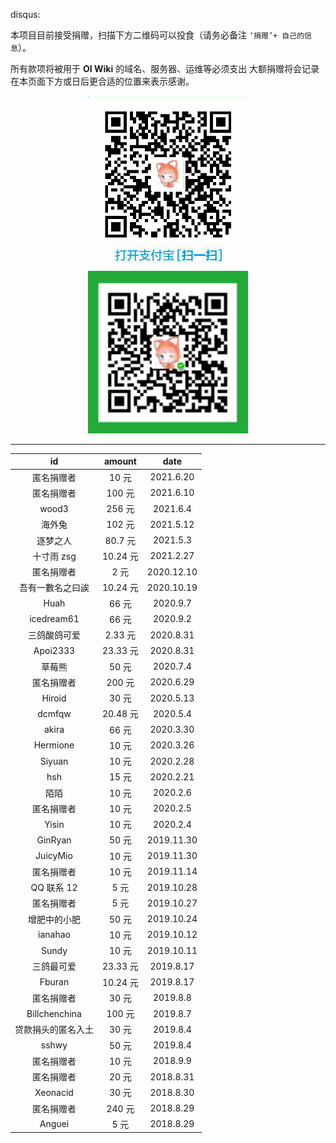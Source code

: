 disqus:

本项目目前接受捐赠，扫描下方二维码可以投食（请务必备注 `‘捐赠’+ 自己的信息`）。

所有款项将被用于 **OI Wiki** 的域名、服务器、运维等必须支出
大额捐赠将会记录在本页面下方或日后更合适的位置来表示感谢。

<div align="center">
<img src='/intro/images/alipay.png' width='256' />
<img src='/intro/images/wechat.png' width='256' />
</div>

* * *

|       id      |  amount |    date    |
| :-----------: | :-----: | :--------: |
|     匿名捐赠者     |   10 元  |  2021.6.20 |
|     匿名捐赠者     |  100 元  |  2021.6.10 |
|     wood3     |  256 元  |  2021.6.4  |
|      海外兔      |  102 元  |  2021.5.12 |
|      逐梦之人     |  80.7 元 |  2021.5.3  |
|    十寸雨 zsg    | 10.24 元 |  2021.2.27 |
|     匿名捐赠者     |   2 元   | 2020.12.10 |
|    吾有一數名之曰誒   | 10.24 元 | 2020.10.19 |
|      Huah     |   66 元  |  2020.9.7  |
|   icedream61  |   66 元  |  2020.9.2  |
|     三鸽酸鸽可爱    |  2.33 元 |  2020.8.31 |
|    Apoi2333   | 23.33 元 |  2020.8.31 |
|      草莓熊      |   50 元  |  2020.7.4  |
|     匿名捐赠者     |  200 元  |  2020.6.29 |
|     Hiroid    |   30 元  |  2020.5.13 |
|     dcmfqw    | 20.48 元 |  2020.5.4  |
|     akira     |   66 元  |  2020.3.30 |
|    Hermione   |   10 元  |  2020.3.26 |
|     Siyuan    |   10 元  |  2020.2.28 |
|      hsh      |   15 元  |  2020.2.21 |
|       陌陌      |   10 元  |  2020.2.6  |
|     匿名捐赠者     |   10 元  |  2020.2.5  |
|     Yisin     |   10 元  |  2020.2.4  |
|    GinRyan    |   50 元  | 2019.11.30 |
|    JuicyMio   |   10 元  | 2019.11.30 |
|     匿名捐赠者     |   10 元  | 2019.11.14 |
|    QQ 联系 12   |   5 元   | 2019.10.28 |
|     匿名捐赠者     |   5 元   | 2019.10.27 |
|     增肥中的小肥    |   50 元  | 2019.10.24 |
|    ianahao    |   10 元  | 2019.10.12 |
|     Sundy     |   10 元  | 2019.10.11 |
|     三鸽最可爱     | 23.33 元 |  2019.8.17 |
|     Fburan    | 10.24 元 |  2019.8.17 |
|     匿名捐赠者     |   30 元  |  2019.8.8  |
| Billchenchina |  100 元  |  2019.8.7  |
|   贷款捐头的匿名入土   |   30 元  |  2019.8.4  |
|     sshwy     |   50 元  |  2019.8.4  |
|     匿名捐赠者     |   10 元  |  2018.9.9  |
|     匿名捐赠者     |   20 元  |  2018.8.31 |
|    Xeonacid   |   30 元  |  2018.8.30 |
|     匿名捐赠者     |  240 元  |  2018.8.29 |
|     Anguei    |   5 元   |  2018.8.29 |
